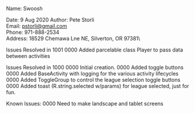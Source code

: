 Name: Swoosh

Date:    9 Aug 2020
Author:  Pete Storli\
Email:   pstorli@gmail.com\
Phone:   971-888-2534\
Address: 18529 Chemawa Lne NE, Silverton, OR 97381\

Issues Resolved in 1001
  0000 Added parcelable class Player to pass data between activities
  
Issues Resolved in 1000
  0000 Initial creation.
  0000 Added toggle buttons
  0000 Added BaseActivity with logging for the various activity lifecycles
  0000 Added ToggleGroup to control the league selection toggle buttons
  0000 Added toast (R.string.selected w/params) for league selected, just for fun.
  
Known Issues:
  0000 Need to make landscape and tablet screens